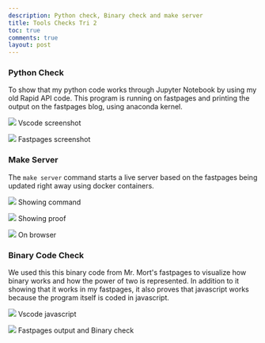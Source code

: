 ```yaml
---
description: Python check, Binary check and make server
title: Tools Checks Tri 2
toc: true
comments: true
layout: post
--- 
```


### Python Check

To show that my python code works through Jupyter Notebook by using my old Rapid API code. This program is running on fastpages and printing the output on the fastpages blog, using anaconda kernel.

![]({{site.baseurl}}/images/vscodepython.png)
Vscode screenshot

![]({{site.baseurl}}/images/browserpython.png)
Fastpages screenshot

### Make Server

The ```make server``` command starts a live server based on the fastpages being updated right away using docker containers. 

![]({{site.baseurl}}/images/makeserver1.png)
Showing command

![]({{site.baseurl}}/images/makeserver2.png)
Showing proof

![]({{site.baseurl}}/images/makeserverbrowser.png)
On browser 

### Binary Code Check

We used this this binary code from Mr. Mort's fastpages to visualize how binary works and how the power of two is represented. In addition to it showing that it works in my fastpages, it also proves that javascript works because the program itself is coded in javascript.

![]({{site.baseurl}}/images/vscodejavascript.png)
Vscode javascript

![]({{site.baseurl}}/images/browserjavascript.png)
Fastpages output and Binary check
